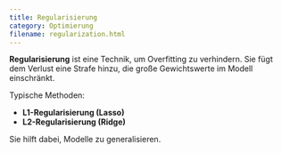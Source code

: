 ```yaml
---
title: Regularisierung
category: Optimierung
filename: regularization.html
---
```


**Regularisierung** ist eine Technik, um Overfitting zu verhindern. Sie fügt dem Verlust eine Strafe hinzu, die große Gewichtswerte im Modell einschränkt.

Typische Methoden:
- **L1-Regularisierung (Lasso)**
- **L2-Regularisierung (Ridge)**

Sie hilft dabei, Modelle zu generalisieren.
